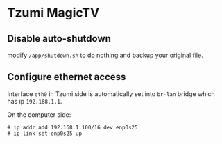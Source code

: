 Tzumi MagicTV
=============

Disable auto-shutdown
---------------------

modify `/app/shutdown.sh` to do nothing and backup your original file.

Configure ethernet access
-------------------------

Interface `eth0` in Tzumi side is automatically set into `br-lan` bridge which has ip `192.168.1.1`. 

On the computer side:

```console
# ip addr add 192.168.1.100/16 dev enp0s25
# ip link set enp0s25 up
```